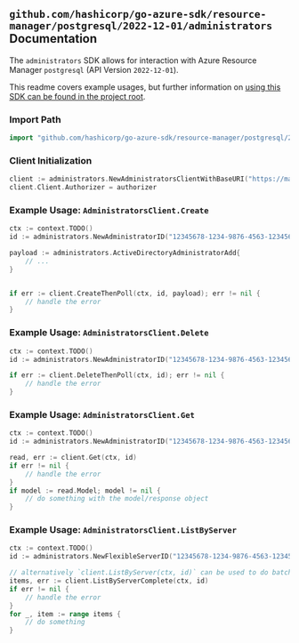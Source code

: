
## `github.com/hashicorp/go-azure-sdk/resource-manager/postgresql/2022-12-01/administrators` Documentation

The `administrators` SDK allows for interaction with Azure Resource Manager `postgresql` (API Version `2022-12-01`).

This readme covers example usages, but further information on [using this SDK can be found in the project root](https://github.com/hashicorp/go-azure-sdk/tree/main/docs).

### Import Path

```go
import "github.com/hashicorp/go-azure-sdk/resource-manager/postgresql/2022-12-01/administrators"
```


### Client Initialization

```go
client := administrators.NewAdministratorsClientWithBaseURI("https://management.azure.com")
client.Client.Authorizer = authorizer
```


### Example Usage: `AdministratorsClient.Create`

```go
ctx := context.TODO()
id := administrators.NewAdministratorID("12345678-1234-9876-4563-123456789012", "example-resource-group", "flexibleServerValue", "objectIdValue")

payload := administrators.ActiveDirectoryAdministratorAdd{
	// ...
}


if err := client.CreateThenPoll(ctx, id, payload); err != nil {
	// handle the error
}
```


### Example Usage: `AdministratorsClient.Delete`

```go
ctx := context.TODO()
id := administrators.NewAdministratorID("12345678-1234-9876-4563-123456789012", "example-resource-group", "flexibleServerValue", "objectIdValue")

if err := client.DeleteThenPoll(ctx, id); err != nil {
	// handle the error
}
```


### Example Usage: `AdministratorsClient.Get`

```go
ctx := context.TODO()
id := administrators.NewAdministratorID("12345678-1234-9876-4563-123456789012", "example-resource-group", "flexibleServerValue", "objectIdValue")

read, err := client.Get(ctx, id)
if err != nil {
	// handle the error
}
if model := read.Model; model != nil {
	// do something with the model/response object
}
```


### Example Usage: `AdministratorsClient.ListByServer`

```go
ctx := context.TODO()
id := administrators.NewFlexibleServerID("12345678-1234-9876-4563-123456789012", "example-resource-group", "flexibleServerValue")

// alternatively `client.ListByServer(ctx, id)` can be used to do batched pagination
items, err := client.ListByServerComplete(ctx, id)
if err != nil {
	// handle the error
}
for _, item := range items {
	// do something
}
```
